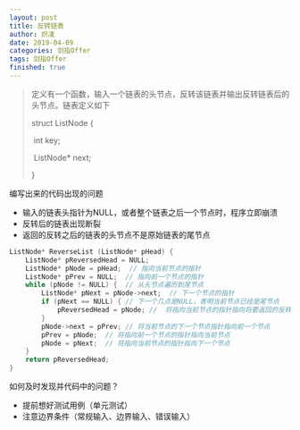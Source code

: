 ```yaml
---
layout: post
title: 反转链表
author: 炽凌
date: 2019-04-09
categories: 剑指Offer
tags: 剑指Offer
finished: true
---
```


> 定义有一个函数，输入一个链表的头节点，反转该链表并输出反转链表后的头节点。链表定义如下
>
> struct ListNode {
>
> ​    int   key;
>
> ​    ListNode*  next;
>
> }

编写出来的代码出现的问题

- 输入的链表头指针为NULL，或者整个链表之后一个节点时，程序立即崩溃
- 反转后的链表出现断裂
- 返回的反转之后的链表的头节点不是原始链表的尾节点

```cpp
ListNode* ReverseList (ListNode* pHead) {
    ListNode* pReversedHead = NULL;
    ListNode* pNode = pHead;  // 指向当前节点的指针
    ListNode* pPrev = NULL;  // 指向前一个节点的指针
    while (pNode != NULL) {  // 从头节点遍历到尾节点
        ListNode* pNext = pNode->next;  // 下一个节点的指针
        if (pNext == NULL) { // 下一个几点是NULL，表明当前节点已经是尾节点
            pReversedHead = pNode; //  将指向当前节点的指针指向将要返回的反转后的头指针
        }
        pNode->next = pPrev; // 将当前节点的下一个节点指针指向前一个节点
        pPrev = pNode;  // 将指向前一个节点的指针指向当前节点
        pNode = pNext;  // 将指向当前节点的指针指向下一个节点
    }
    return pReversedHead;
}
```

如何及时发现并代码中的问题？

- 提前想好测试用例（单元测试）
- 注意边界条件（常规输入、边界输入、错误输入）